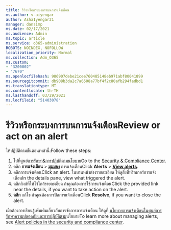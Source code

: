 ```yaml
---
title: รีวิวหรือกระบงการบนการแจ้งเตือน
ms.author: v-aiyengar
author: AshaIyengar21
manager: dansimp
ms.date: 02/17/2021
ms.audience: Admin
ms.topic: article
ms.service: o365-administration
ROBOTS: NOINDEX, NOFOLLOW
localization_priority: Normal
ms.collection: Adm_O365
ms.custom:
- "3200002"
- "7670"
ms.openlocfilehash: 986907debe21cee760485148eb971abf80041899
ms.sourcegitcommit: db908b3da2c7a6508a77bf4f2c80afb294fadbd1
ms.translationtype: MT
ms.contentlocale: th-TH
ms.lasthandoff: 03/29/2021
ms.locfileid: "51403078"
---
```

# <a name="review-or-act-on-an-alert"></a><span data-ttu-id="b7a6a-102">รีวิวหรือกระบงการบนการแจ้งเตือน</span><span class="sxs-lookup"><span data-stu-id="b7a6a-102">Review or act on an alert</span></span>

<span data-ttu-id="b7a6a-103">ให้ปฏิบัติตามขั้นตอนเหล่านี้:</span><span class="sxs-lookup"><span data-stu-id="b7a6a-103">Follow these steps:</span></span>

1. <span data-ttu-id="b7a6a-104">ไปที่ศูนย์[การรักษา&การปฏิบัติตามนโยบาย](https://go.microsoft.com/fwlink/p/?linkid=2077143)</span><span class="sxs-lookup"><span data-stu-id="b7a6a-104">Go to the [Security & Compliance Center](https://go.microsoft.com/fwlink/p/?linkid=2077143).</span></span>
1. <span data-ttu-id="b7a6a-105">คลิก **การแจ้งเตือน**  >  **[มุมมอง](https://go.microsoft.com/fwlink/?linkid=2103301)** การแจ้งเตือน</span><span class="sxs-lookup"><span data-stu-id="b7a6a-105">Click **Alerts** > **[View alerts](https://go.microsoft.com/fwlink/?linkid=2103301)**.</span></span>
1. <span data-ttu-id="b7a6a-106">คลิกการแจ้งเตือน</span><span class="sxs-lookup"><span data-stu-id="b7a6a-106">Click an alert.</span></span> <span data-ttu-id="b7a6a-107">ในบานหน้าต่างรายละเอียด ให้ดูสิ่งที่ทริกเกอร์การแจ้งเตือน</span><span class="sxs-lookup"><span data-stu-id="b7a6a-107">In the details pane, view what triggered the alert.</span></span>
1. <span data-ttu-id="b7a6a-108">คลิกลิงก์ที่ให้ไว้ใกล้รายละเอียด ถ้าคุณต้องการใช้การแจ้งเตือน</span><span class="sxs-lookup"><span data-stu-id="b7a6a-108">Click the provided link near the details, if you want to take action on the alert.</span></span>
1. <span data-ttu-id="b7a6a-109">**คลิก** แก้ไข ถ้าคุณต้องการปิดการแจ้งเตือน</span><span class="sxs-lookup"><span data-stu-id="b7a6a-109">Click **Resolve**, if you want to close the alert.</span></span>

<span data-ttu-id="b7a6a-110">เมื่อต้องการเรียนรู้เพิ่มเติมเกี่ยวกับการจัดการการแจ้งเตือน ให้ดูที่ [นโยบายการแจ้งเตือนในศูนย์การรักษาความปลอดภัยและการปฏิบัติตาม](https://go.microsoft.com/fwlink/?linkid=2103211)นโยบาย</span><span class="sxs-lookup"><span data-stu-id="b7a6a-110">To learn more about managing alerts, see [Alert policies in the security and compliance center](https://go.microsoft.com/fwlink/?linkid=2103211).</span></span>

